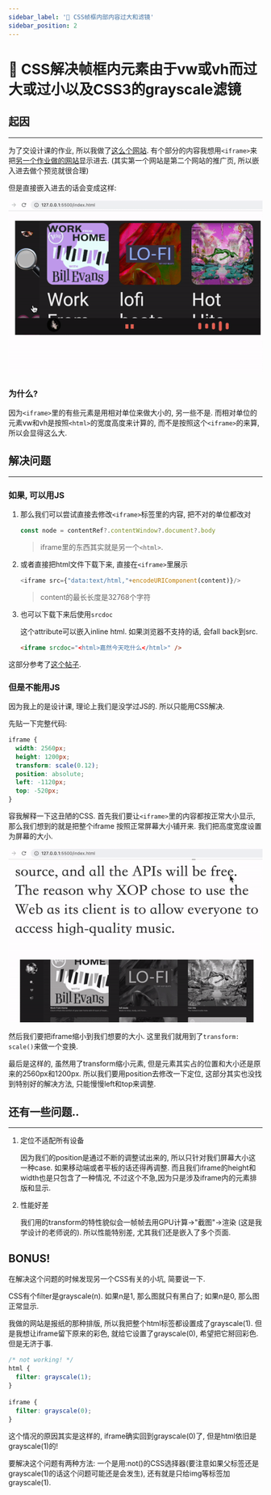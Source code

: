 ```yaml
---
sidebar_label: '🔬 CSS帧框内部内容过大和滤镜'
sidebar_position: 2
---
```

# 🔬 CSS解决帧框内元素由于vw或vh而过大或过小以及CSS3的grayscale滤镜

## 起因

---

为了交设计课的作业, 所以我做了[这么个网站](https://fewwwww.github.io/xop/). 有个部分的内容我想用`<iframe>`来把[另一个作业做的网站](https://fewwwww.github.io/xop-app/)显示进去. (其实第一个网站是第二个网站的推广页, 所以嵌入进去做个预览就很合理)

但是直接嵌入进去的话会变成这样:

![before](/img/iframe-size/before.gif)

### 为什么?

因为`<iframe>`里的有些元素是用相对单位来做大小的, 另一些不是. 而相对单位的元素vw和vh是按照`<html>`的宽度高度来计算的, 而不是按照这个`<iframe>`的来算, 所以会显得这么大.

## 解决问题

---

### 如果, 可以用JS

1. 那么我们可以尝试直接去修改`<iframe>`标签里的内容, 把不对的单位都改对

    ```js
    const node = contentRef?.contentWindow?.document?.body
    ```

    > iframe里的东西其实就是另一个`<html>`.

2. 或者直接把html文件下载下来, 直接在`<iframe>`里展示

    ```js
    <iframe src={"data:text/html,"+encodeURIComponent(content)}/>
    ```

    > content的最长长度是32768个字符

3. 也可以下载下来后使用`srcdoc`

    这个attribute可以嵌入inline html. 如果浏览器不支持的话, 会fall back到src.

    ```html
    <iframe srcdoc="<html>嘉然今天吃什么</html>" />
    ```

这部分参考了[这个帖子](https://stackoverflow.com/questions/34743264/how-to-set-iframe-content-of-a-react-component).

### 但是不能用JS

因为我上的是设计课, 理论上我们是没学过JS的. 所以只能用CSS解决.

先贴一下完整代码:

```css
iframe {
  width: 2560px;
  height: 1200px;
  transform: scale(0.12);
  position: absolute;
  left: -1120px;
  top: -520px;
}
```

容我解释一下这丑陋的CSS. 首先我们要让`<iframe>`里的内容都按正常大小显示, 那么我们想到的就是把整个iframe
按照正常屏幕大小铺开来. 我们把高度宽度设置为屏幕的大小.

![after](/img/iframe-size/after.gif)

然后我们要把iframe缩小到我们想要的大小. 这里我们就用到了`transform: scale()`来做一个变换.

最后是这样的, 虽然用了transform缩小元素, 但是元素其实占的位置和大小还是原来的2560px和1200px.
所以我们要用position去修改一下定位, 这部分其实也没找到特别好的解决方法, 只能慢慢left和top来调整.

## 还有一些问题..

---

1. 定位不适配所有设备

    因为我们的position是通过不断的调整试出来的, 所以只针对我们屏幕大小这一种case. 如果移动端或者平板的话还得再调整. 而且我们iframe的height和width也是只包含了一种情况, 不过这个不急,因为只是涉及iframe内的元素排版和显示.

2. 性能好差

    我们用的transform的特性貌似会一帧帧去用GPU计算->"截图"->渲染 (这是我学设计的老师说的). 所以性能特别差, 尤其我们还是嵌入了多个页面.

## BONUS!

在解决这个问题的时候发现另一个CSS有关的小坑, 简要说一下.

CSS有个filter是grayscale(n). 如果n是1, 那么图就只有黑白了; 如果n是0, 那么图正常显示.

我做的网站是报纸的那种排版, 所以我把整个html标签都设置成了grayscale(1). 但是我想让iframe留下原来的彩色, 就给它设置了grayscale(0), 希望把它掰回彩色. 但是无济于事.

```css
/* not working! */
html {
  filter: grayscale(1);
}

iframe {
  filter: grayscale(0);
}
```

这个情况的原因其实是这样的, iframe确实回到grayscale(0)了, 但是html依旧是grayscale(1)的!

要解决这个问题有两种方法: 一个是用:not()的CSS选择器(要注意如果父标签还是grayscale(1)的话这个问题可能还是会发生), 还有就是只给img等标签加grayscale(1).
